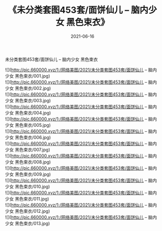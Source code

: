 ﻿---
layout: post
title:  《未分类套图453套/面饼仙儿 – 脑内少女 黑色束衣》
date:   2021-06-16
img: http://pic.660000.xyz/1:/网络美图/2021/未分类套图453套/面饼仙儿 – 脑内少女 黑色束衣/000.jpg
categories: [美女, 清纯, 唯美]
---

未分类套图453套/面饼仙儿 – 脑内少女 黑色束衣

 ![](http://pic.660000.xyz/1:/网络美图/2021/未分类套图453套/面饼仙儿 – 脑内少女 黑色束衣/001.jpg) <br>![](http://pic.660000.xyz/1:/网络美图/2021/未分类套图453套/面饼仙儿 – 脑内少女 黑色束衣/002.jpg) <br>![](http://pic.660000.xyz/1:/网络美图/2021/未分类套图453套/面饼仙儿 – 脑内少女 黑色束衣/003.jpg) <br>![](http://pic.660000.xyz/1:/网络美图/2021/未分类套图453套/面饼仙儿 – 脑内少女 黑色束衣/004.jpg) <br>![](http://pic.660000.xyz/1:/网络美图/2021/未分类套图453套/面饼仙儿 – 脑内少女 黑色束衣/005.jpg) <br>![](http://pic.660000.xyz/1:/网络美图/2021/未分类套图453套/面饼仙儿 – 脑内少女 黑色束衣/006.jpg) <br>![](http://pic.660000.xyz/1:/网络美图/2021/未分类套图453套/面饼仙儿 – 脑内少女 黑色束衣/007.jpg) <br>![](http://pic.660000.xyz/1:/网络美图/2021/未分类套图453套/面饼仙儿 – 脑内少女 黑色束衣/008.jpg) <br>![](http://pic.660000.xyz/1:/网络美图/2021/未分类套图453套/面饼仙儿 – 脑内少女 黑色束衣/009.jpg) <br>![](http://pic.660000.xyz/1:/网络美图/2021/未分类套图453套/面饼仙儿 – 脑内少女 黑色束衣/010.jpg) <br>![](http://pic.660000.xyz/1:/网络美图/2021/未分类套图453套/面饼仙儿 – 脑内少女 黑色束衣/011.jpg) <br>![](http://pic.660000.xyz/1:/网络美图/2021/未分类套图453套/面饼仙儿 – 脑内少女 黑色束衣/012.jpg) <br>![](http://pic.660000.xyz/1:/网络美图/2021/未分类套图453套/面饼仙儿 – 脑内少女 黑色束衣/013.jpg) <br>